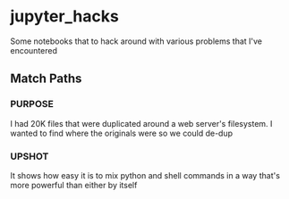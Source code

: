 # jupyter_hacks
Some notebooks that to hack around with various problems that I've encountered

## Match Paths

### PURPOSE

I had 20K files that were duplicated around a web server's filesystem. I wanted to find where the originals were so we could de-dup

### UPSHOT

It shows how easy it is to mix python and shell commands in a way that's more powerful than either by itself
